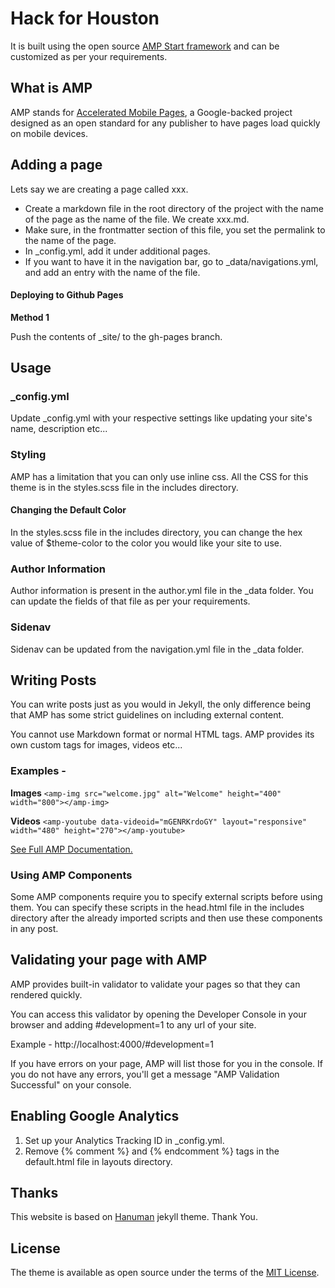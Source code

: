 # Hack for Houston

It is built using the open source [AMP Start framework](https://www.ampstart.com/) and can be customized as per your requirements.

## What is AMP

AMP stands for [Accelerated Mobile Pages](https://www.ampproject.org/), a Google-backed project designed as an open standard for any publisher to have pages load quickly on mobile devices.

## Adding a page

Lets say we are creating a page called xxx.
- Create a markdown file in the root directory of the project with the name of the page as the name of the file. We create xxx.md.
- Make sure, in the frontmatter section of this file, you set the permalink to the name of the page.
- In _config.yml, add it under additional pages.
- If you want to have it in the navigation bar, go to _data/navigations.yml, and add an entry with the name of the file.


#### Deploying to Github Pages
**Method 1**

Push the contents of _site/ to the gh-pages branch.

## Usage

### _config.yml
Update _config.yml with your respective settings like updating your site's name, description etc...

### Styling
AMP has a limitation that you can only use inline css.
All the CSS for this theme is in the styles.scss file in the includes directory.

#### Changing the Default Color
In the styles.scss file in the includes directory, you can change the hex value of $theme-color to the color you would like your site to use.

### Author Information
Author information is present in the author.yml file in the _data folder. You can update the fields of that file as per your requirements.

### Sidenav
Sidenav can be updated from the navigation.yml file in the _data folder.

## Writing Posts
You can write posts just as you would in Jekyll, the only difference being that AMP has some strict guidelines on including external content.

You cannot use Markdown format or normal HTML tags. AMP provides its own custom tags for images, videos etc...

### Examples -

**Images**
`<amp-img src="welcome.jpg" alt="Welcome" height="400" width="800"></amp-img>`

**Videos**
`<amp-youtube data-videoid="mGENRKrdoGY" layout="responsive" width="480" height="270"></amp-youtube>`

[See Full AMP Documentation.](https://www.ampproject.org/docs/)

### Using AMP Components
Some AMP components require you to specify external scripts before using them.
You can specify these scripts in the head.html file in the includes directory after the already imported scripts and then use these components in any post.

## Validating your page with AMP
AMP provides built-in validator to validate your pages so that they can rendered quickly.

You can access this validator by opening the Developer Console in your browser and adding #development=1 to any url of your site.

Example -
http://localhost:4000/#development=1

If you have errors on your page, AMP will list those for you in the console. If you do not have any errors, you'll get a message "AMP Validation Successful" on your console.

## Enabling Google Analytics
1. Set up your Analytics Tracking ID in _config.yml.
2. Remove {% comment %} and {% endcomment %} tags in the default.html file in layouts directory.

## Thanks
This website is based on [Hanuman](https://github.com/samanyougarg/hanuman) jekyll theme. Thank You.

## License

The theme is available as open source under the terms of the [MIT License](https://opensource.org/licenses/MIT).
